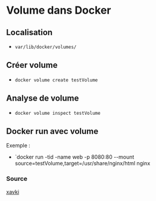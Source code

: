 # Volume dans Docker 

## Localisation 

- `var/lib/docker/volumes/`

## Créer volume

- `docker volume create testVolume`

## Analyse de volume

- `docker volume inspect testVolume`

## Docker run avec volume 

Exemple :

- `docker run -tid -name web -p 8080:80 --mount source=testVolume,target=/usr/share/nginx/html nginx

### Source 

[xavki](https://www.youtube.com/watch?v=fNxHtOJsWSc)